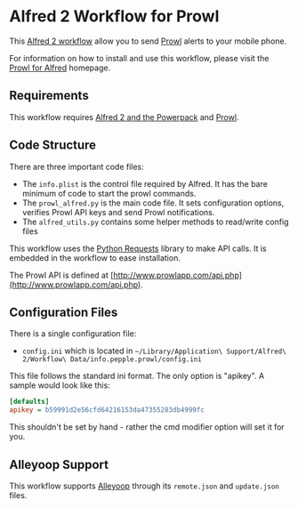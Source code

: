 Alfred 2 Workflow for Prowl
====================

This [Alfred 2 workflow](http://www.alfredapp.com/) allow you to send [Prowl](http://www.prowlapp.com/) alerts to your mobile phone. 

For information on how to install and use this workflow, please visit the [Prowl for Alfred](http://ken.pepple.info/prowl.alfredworkflow) homepage.

Requirements
------------

This workflow requires [Alfred 2 and the Powerpack](http://www.alfredapp.com/powerpack/) and [Prowl](http://www.prowlapp.com/).

Code Structure
--------------

There are three important code files:

* The `info.plist` is the control file required by Alfred. It has the bare minimum of code to start the prowl commands.
* The `prowl_alfred.py` is the main code file. It sets configuration options, verifies Prowl API keys and send Prowl notifications.  
* The `alfred_utils.py` contains some helper methods to read/write config files

This workflow uses the [Python Requests](http://docs.python-requests.org/en/latest/) library to make API calls. It is embedded in the workflow to ease installation.

The Prowl API is defined at [http://www.prowlapp.com/api.php](http://www.prowlapp.com/api.php).

Configuration Files
-------------------

There is a single configuration file:

* `config.ini` which is located in `~/Library/Application\ Support/Alfred\ 2/Workflow\ Data/info.pepple.prowl/config.ini`

This file follows the standard ini format. The only option is "apikey". A sample would look like this:

```ini
[defaults]
apikey = b59991d2e56cfd64216153da47355283db4999fc
```

This shouldn't be set by hand - rather the cmd modifier option will set it for you.

Alleyoop Support
----------------

This workflow supports [Alleyoop](http://alfred.daniel.sh/oopdev.html) through its `remote.json` and `update.json` files. 


